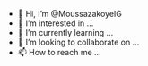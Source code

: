 - 👋 Hi, I’m @MoussazakoyeIG
- 👀 I’m interested in ...
- 🌱 I’m currently learning ...
- 💞️ I’m looking to collaborate on ...
- 📫 How to reach me ...

<!---
MoussazakoyeIG/MoussazakoyeIG is a ✨ special ✨ repository because its `README.md` (this file) appears on your GitHub profile.
You can click the Preview link to take a look at your changes.
--->
